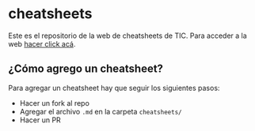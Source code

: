 # cheatsheets

Este es el repositorio de la web de cheatsheets de TIC. Para acceder a la web [hacer click acá](https://www.youtube.com/watch?v=dQw4w9WgXcQ).

## ¿Cómo agrego un cheatsheet?

Para agregar un cheatsheet hay que seguir los siguientes pasos:

- Hacer un fork al repo
- Agregar el archivo `.md` en la carpeta `cheatsheets/`
- Hacer un PR
